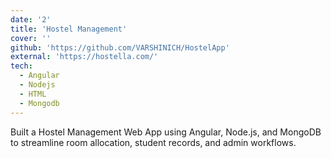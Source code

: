 ```yaml
---
date: '2'
title: 'Hostel Management'
cover: ''
github: 'https://github.com/VARSHINICH/HostelApp'
external: 'https://hostella.com/'
tech:
  - Angular
  - Nodejs
  - HTML
  - Mongodb
---
```


Built a Hostel Management Web App using Angular, Node.js, and MongoDB to streamline room allocation, student records, and admin workflows.
